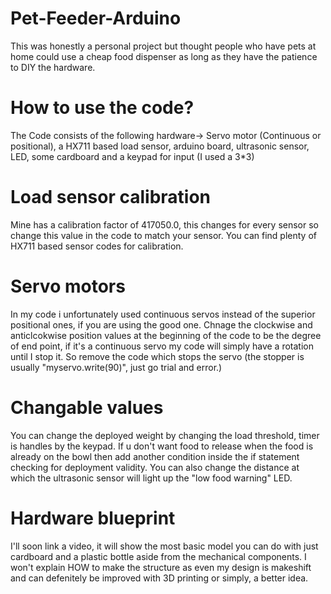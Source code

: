# Pet-Feeder-Arduino
This was honestly a personal project but thought people who have pets at home could use a cheap food dispenser as long as they have the patience to DIY the hardware.
# How to use the code?
The Code consists of the following hardware->
Servo motor (Continuous or positional), a HX711 based load sensor, arduino board, ultrasonic sensor, LED, some cardboard and a keypad for input (I used a 3*3)
# Load sensor calibration
Mine has a calibration factor of 417050.0, this changes for every sensor so change this value in the code to match your sensor. You can find plenty of HX711 based sensor codes for calibration.

# Servo motors
In my code i unfortunately used continuous servos instead of the superior positional ones, if you are using the good one. Chnage the clockwise and anticlcokwise position values at the beginning of the code to be the degree of end point, if it's a continuous servo my code will simply have a rotation until I stop it. So remove the code which stops the servo (the stopper is usually "myservo.write(90)", just go trial and error.)

# Changable values
You can change the deployed weight by changing the load threshold, timer is handles by the keypad. If u don't want food to release when the food is already on the bowl then add another condition inside the if statement checking for deployment validity. You can also change the distance at which the ultrasonic sensor will light up the "low food warning" LED.

# Hardware blueprint
I'll soon link a video, it will show the most basic model you can do with just cardboard and a plastic bottle aside from the mechanical components. I won't explain HOW to make the structure as even my design is makeshift and can defenitely be improved with 3D printing or simply, a better idea.
